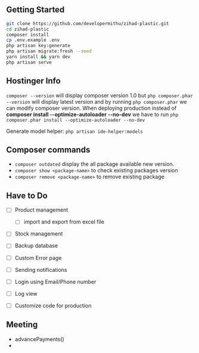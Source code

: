 
## Getting Started

```bash
git clone https://github.com/developermithu/zihad-plastic.git
cd zihad-plastic
composer install
cp .env.example .env
php artisan key:generate
php artisan migrate:fresh --seed
yarn install && yarn dev
php artisan serve
```

## Hostinger Info

 ```composer --version``` will display composer version 1.0 but 
 ```php composer.phar --version``` will display latest version and by running ```php composer.phar``` we can modify composer version. 
When deploying production instead of **composer install --optimize-autoloader --no-dev** we have to run ```php composer.phar install --optimize-autoloader --no-dev```


Generate model helper: ```php artisan ide-helper:models``` 

## Composer commands

- ```composer outdated``` display the all package available new version.
- ```composer show <package-name>``` to check existing packages version
- ```composer remove <package-name>``` to remove existing package


## Have to Do

- [ ] Product management
  - [ ] import and export from excel file
- [ ] Stock management
- [ ] Backup database 
- [ ] Custom Error page
- [ ] Sending notifications
- [ ] Login using Email/Phone number
- [ ] Log view
- [ ] Customize code for production


## Meeting

<!-- Employee -->

- advancePayments()
- 